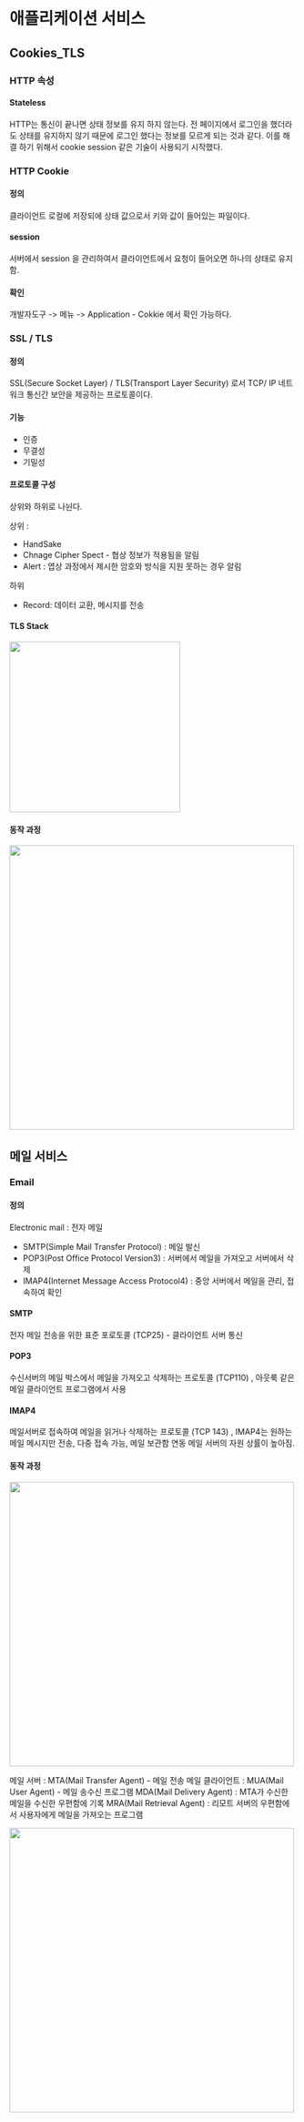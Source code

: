 # 애플리케이션 서비스

## Cookies_TLS

### HTTP 속성

#### Stateless

HTTP는 통신이 끝나면 상태 정보를 유지 하지 않는다. 전 페이지에서 로그인을 했더라도 상태를 유지하지 않기 때문에 로그인 했다는 정보를 모르게 되는 것과 같다. 이를 해결 하기 위해서 cookie session 같은 기술이 사용되기 시작했다.

### HTTP Cookie

#### 정의

클라이언트 로컬에 저장되에 상태 값으로서 키와 값이 들어있는 파일이다.

#### session

서버에서 session 을 관리하여서 클라이언트에서 요청이 들어오면 하나의 상태로 유지함.

#### 확인

개발자도구 -> 메뉴 -> Application - Cokkie 에서 확인 가능하다.

### SSL / TLS

#### 정의

SSL(Secure Socket Layer) / TLS(Transport Layer Security) 로서 TCP/ IP 네트워크 통신간 보안을 제공하는 프로토콜이다.

#### 기능

- 인증
- 무결성
- 기밀성

#### 프로토콜 구성

상위와 하위로 나뉜다.

상위 :

- HandSake
- Chnage Cipher Spect - 협상 정보가 적용됨을 알림
- Alert : 엽상 과정에서 제시한 암호와 방식을 지원 못하는 경우 알림

하위

- Record: 데이터 교환, 메시지를 전송

#### TLS Stack

<img src="images/211008-애플리케이션 서비스/1.png" width="300">

#### 동작 과정

<img src="images/211008-애플리케이션 서비스/2.png" width="500">

## 메일 서비스

### Email

#### 정의

Electronic mail : 전자 메일

- SMTP(Simple Mail Transfer Protocol) : 메일 발신
- POP3(Post Office Protocol Version3) : 서버에서 메일을 가져오고 서버에서 삭제
- IMAP4(Internet Message Access Protocol4) : 중앙 서버에서 메일을 관리, 접속하여 확인

#### SMTP

전자 메일 전송을 위한 표준 포로토콜 (TCP25) - 클라이언트 서버 통신

#### POP3

수신서버의 메일 박스에서 메일을 가져오고 삭제하는 프로토콜 (TCP110) , 아웃룩 같은 메일 클라이언트 프로그램에서 사용

#### IMAP4

메일서버로 접속하여 메일을 읽거나 삭제하는 프로토콜 (TCP 143) , IMAP4는 원하는 메일 메시지만 전송, 다중 접속 가능, 메일 보관함 연동 메일 서버의 자원 상률이 높아짐.

#### 동작 과정

<img src="images/211008-애플리케이션 서비스/3.png" width="500">

메일 서버 : MTA(Mail Transfer Agent) - 메일 전송
메일 클라이언트 : MUA(Mail User Agent) - 메일 송수신 프로그램
MDA(Mail Delivery Agent) : MTA가 수신한 메일을 수신한 우편함에 기록
MRA(Mail Retrieval Agent) : 리모트 서버의 우편함에서 사용자에게 메일을 가져오는 프로그램

<img src="images/211008-애플리케이션 서비스/4.png" width="500">
